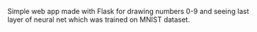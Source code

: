 Simple web app made with Flask for drawing numbers 0-9 and seeing last layer of 
neural net which was trained on MNIST dataset.